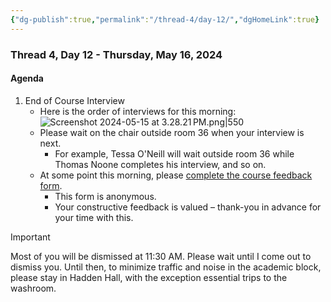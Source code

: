 ```yaml
---
{"dg-publish":true,"permalink":"/thread-4/day-12/","dgHomeLink":true}
---
```


### Thread 4, Day 12 - Thursday, May 16, 2024
#### Agenda
1. End of Course Interview
	- Here is the order of interviews for this morning:
	  ![Screenshot 2024-05-15 at 3.28.21 PM.png|550](/img/user/Media/Screenshot%202024-05-15%20at%203.28.21%E2%80%AFPM.png)
	- Please wait on the chair outside room 36 when your interview is next.
		- For example, Tessa O'Neill will wait outside room 36 while Thomas Noone completes his interview, and so on.
	- At some point this morning, please [complete the course feedback form](https://docs.google.com/forms/d/e/1FAIpQLSedrAliNHvICQnmBJlaCfKlm8L_l0lAqzAjmIBwkyZ9d5Nizw/viewform).
		- This form is anonymous.
		- Your constructive feedback is valued – thank-you in advance for your time with this.
	  
> [!IMPORTANT]
> 
> Most of you will be dismissed at 11:30 AM. Please wait until I come out to dismiss you. Until then, to minimize traffic and noise in the academic block, please stay in Hadden Hall, with the exception essential trips to the washroom. 